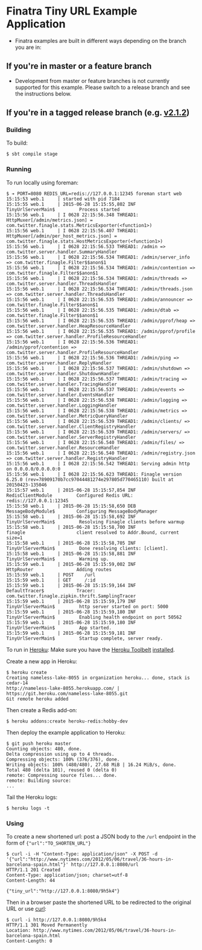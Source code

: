 # Finatra Tiny URL Example Application

* Finatra examples are built in different ways depending on the branch you are in:

If you're in master or a feature branch
----------------------------------------------------------
* Development from master or feature branches is not currently supported for this example. Please switch to a release branch and see the instructions below.

If you're in a tagged release branch (e.g. [v2.1.2](https://github.com/twitter/finatra/tree/v2.1.2))
----------------------------------------------------------

### Building

To build:

```
$ sbt compile stage
```

### Running

To run locally using foreman:

```
$ ➔ PORT=8080 REDIS_URL=redis://127.0.0.1:12345 foreman start web
15:15:53 web.1     | started with pid 7184
15:15:55 web.1     | 2015-06-28 15:15:55,802 INF                           TinyUrlServerMain$         Process started
15:15:56 web.1     | I 0628 22:15:56.348 THREAD1: HttpMuxer[/admin/metrics.json] = com.twitter.finagle.stats.MetricsExporter(<function1>)
15:15:56 web.1     | I 0628 22:15:56.407 THREAD1: HttpMuxer[/admin/per_host_metrics.json] = com.twitter.finagle.stats.HostMetricsExporter(<function1>)
15:15:56 web.1     | I 0628 22:15:56.533 THREAD1: /admin => com.twitter.server.handler.SummaryHandler
15:15:56 web.1     | I 0628 22:15:56.534 THREAD1: /admin/server_info => com.twitter.finagle.Filter$$anon$1
15:15:56 web.1     | I 0628 22:15:56.534 THREAD1: /admin/contention => com.twitter.finagle.Filter$$anon$1
15:15:56 web.1     | I 0628 22:15:56.534 THREAD1: /admin/threads => com.twitter.server.handler.ThreadsHandler
15:15:56 web.1     | I 0628 22:15:56.534 THREAD1: /admin/threads.json => com.twitter.server.handler.ThreadsHandler
15:15:56 web.1     | I 0628 22:15:56.535 THREAD1: /admin/announcer => com.twitter.finagle.Filter$$anon$1
15:15:56 web.1     | I 0628 22:15:56.535 THREAD1: /admin/dtab => com.twitter.finagle.Filter$$anon$1
15:15:56 web.1     | I 0628 22:15:56.535 THREAD1: /admin/pprof/heap => com.twitter.server.handler.HeapResourceHandler
15:15:56 web.1     | I 0628 22:15:56.535 THREAD1: /admin/pprof/profile => com.twitter.server.handler.ProfileResourceHandler
15:15:56 web.1     | I 0628 22:15:56.536 THREAD1: /admin/pprof/contention => com.twitter.server.handler.ProfileResourceHandler
15:15:56 web.1     | I 0628 22:15:56.536 THREAD1: /admin/ping => com.twitter.server.handler.ReplyHandler
15:15:56 web.1     | I 0628 22:15:56.537 THREAD1: /admin/shutdown => com.twitter.server.handler.ShutdownHandler
15:15:56 web.1     | I 0628 22:15:56.537 THREAD1: /admin/tracing => com.twitter.server.handler.TracingHandler
15:15:56 web.1     | I 0628 22:15:56.537 THREAD1: /admin/events => com.twitter.server.handler.EventsHandler
15:15:56 web.1     | I 0628 22:15:56.538 THREAD1: /admin/logging => com.twitter.server.handler.LoggingHandler
15:15:56 web.1     | I 0628 22:15:56.538 THREAD1: /admin/metrics => com.twitter.server.handler.MetricQueryHandler
15:15:56 web.1     | I 0628 22:15:56.539 THREAD1: /admin/clients/ => com.twitter.server.handler.ClientRegistryHandler
15:15:56 web.1     | I 0628 22:15:56.539 THREAD1: /admin/servers/ => com.twitter.server.handler.ServerRegistryHandler
15:15:56 web.1     | I 0628 22:15:56.540 THREAD1: /admin/files/ => com.twitter.server.handler.ResourceHandler
15:15:56 web.1     | I 0628 22:15:56.540 THREAD1: /admin/registry.json => com.twitter.server.handler.RegistryHandler
15:15:56 web.1     | I 0628 22:15:56.542 THREAD1: Serving admin http on 0.0.0.0/0.0.0.0:0
15:15:56 web.1     | I 0628 22:15:56.623 THREAD1: Finagle version 6.25.0 (rev=78909170b7cc97044481274e297805d770465110) built at 20150423-135046
15:15:57 web.1     | 2015-06-28 15:15:57,854 INF                           RedisClientModule         Configured Redis URL: redis://127.0.0.1:12345
15:15:58 web.1     | 2015-06-28 15:15:58,650 DEB                           MessageBodyModule$        Configuring MessageBodyManager
15:15:58 web.1     | 2015-06-28 15:15:58,692 INF                           TinyUrlServerMain$         Resolving Finagle clients before warmup
15:15:58 web.1     | 2015-06-28 15:15:58,700 INF                           finagle                   client resolved to Addr.Bound, current size=1
15:15:58 web.1     | 2015-06-28 15:15:58,705 INF                           TinyUrlServerMain$         Done resolving clients: [client].
15:15:58 web.1     | 2015-06-28 15:15:58,881 INF                           TinyUrlServerMain$         Warming up.
15:15:59 web.1     | 2015-06-28 15:15:59,002 INF                           HttpRouter                Adding routes
15:15:59 web.1     | POST    /url
15:15:59 web.1     | GET     /:id
15:15:59 web.1     | 2015-06-28 15:15:59,164 INF                           DefaultTracer$            Tracer: com.twitter.finagle.zipkin.thrift.SamplingTracer
15:15:59 web.1     | 2015-06-28 15:15:59,179 INF                           TinyUrlServerMain$         http server started on port: 5000
15:15:59 web.1     | 2015-06-28 15:15:59,180 INF                           TinyUrlServerMain$         Enabling health endpoint on port 50562
15:15:59 web.1     | 2015-06-28 15:15:59,180 INF                           TinyUrlServerMain$         App started.
15:15:59 web.1     | 2015-06-28 15:15:59,181 INF                           TinyUrlServerMain$         Startup complete, server ready.
```


To run in [Heroku](https://www.heroku.com): Make sure you have the [Heroku Toolbelt](https://toolbelt.heroku.com/) [installed](https://devcenter.heroku.com/articles/getting-started-with-scala#set-up).

Create a new app in Heroku:

```
$ heroku create
Creating nameless-lake-8055 in organization heroku... done, stack is cedar-14
http://nameless-lake-8055.herokuapp.com/ | https://git.heroku.com/nameless-lake-8055.git
Git remote heroku added
```

Then create a Redis add-on:

```
$ heroku addons:create heroku-redis:hobby-dev
```

Then deploy the example application to Heroku:

```
$ git push heroku master
Counting objects: 480, done.
Delta compression using up to 4 threads.
Compressing objects: 100% (376/376), done.
Writing objects: 100% (480/480), 27.68 MiB | 16.24 MiB/s, done.
Total 480 (delta 101), reused 0 (delta 0)
remote: Compressing source files... done.
remote: Building source:
...
```

Tail the Heroku logs:

```
$ heroku logs -t
```

### Using

To create a new shortened url: post a JSON body to the `/url` endpoint in the form of `{"url":"TO_SHORTEN_URL"}`

```
$ curl -i -H "Content-Type: application/json" -X POST -d '{"url":"http://www.nytimes.com/2012/05/06/travel/36-hours-in-barcelona-spain.html"}' http://127.0.0.1:8080/url
HTTP/1.1 201 Created
Content-Type: application/json; charset=utf-8
Content-Length: 44

{"tiny_url":"http://127.0.0.1:8080/9h5k4"}
```

Then in a browser paste the shortened URL to be redirected to the original URL or use [curl](http://curl.haxx.se/docs/manual.html):

```
$ curl -i http://127.0.0.1:8080/9h5k4
HTTP/1.1 301 Moved Permanently
Location: http://www.nytimes.com/2012/05/06/travel/36-hours-in-barcelona-spain.html
Content-Length: 0
```
